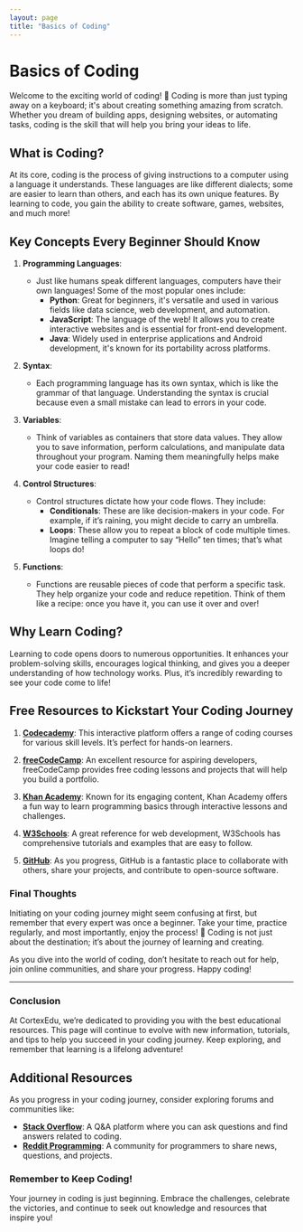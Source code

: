```yaml
---
layout: page
title: "Basics of Coding"
---
```


# Basics of Coding

Welcome to the exciting world of coding! 🎉 Coding is more than just typing away on a keyboard; it's about creating something amazing from scratch. Whether you dream of building apps, designing websites, or automating tasks, coding is the skill that will help you bring your ideas to life. 

## What is Coding?

At its core, coding is the process of giving instructions to a computer using a language it understands. These languages are like different dialects; some are easier to learn than others, and each has its own unique features. By learning to code, you gain the ability to create software, games, websites, and much more!

## Key Concepts Every Beginner Should Know

1. **Programming Languages**: 
   - Just like humans speak different languages, computers have their own languages! Some of the most popular ones include:
     - **Python**: Great for beginners, it's versatile and used in various fields like data science, web development, and automation.
     - **JavaScript**: The language of the web! It allows you to create interactive websites and is essential for front-end development.
     - **Java**: Widely used in enterprise applications and Android development, it's known for its portability across platforms.

2. **Syntax**:
   - Each programming language has its own syntax, which is like the grammar of that language. Understanding the syntax is crucial because even a small mistake can lead to errors in your code.

3. **Variables**:
   - Think of variables as containers that store data values. They allow you to save information, perform calculations, and manipulate data throughout your program. Naming them meaningfully helps make your code easier to read!

4. **Control Structures**:
   - Control structures dictate how your code flows. They include:
     - **Conditionals**: These are like decision-makers in your code. For example, if it’s raining, you might decide to carry an umbrella.
     - **Loops**: These allow you to repeat a block of code multiple times. Imagine telling a computer to say “Hello” ten times; that’s what loops do!

5. **Functions**:
   - Functions are reusable pieces of code that perform a specific task. They help organize your code and reduce repetition. Think of them like a recipe: once you have it, you can use it over and over!

## Why Learn Coding?

Learning to code opens doors to numerous opportunities. It enhances your problem-solving skills, encourages logical thinking, and gives you a deeper understanding of how technology works. Plus, it’s incredibly rewarding to see your code come to life!

## Free Resources to Kickstart Your Coding Journey

1. **[Codecademy](https://www.codecademy.com)**: This interactive platform offers a range of coding courses for various skill levels. It’s perfect for hands-on learners.
   
2. **[freeCodeCamp](https://www.freecodecamp.org)**: An excellent resource for aspiring developers, freeCodeCamp provides free coding lessons and projects that will help you build a portfolio.

3. **[Khan Academy](https://www.khanacademy.org/computing/computer-programming)**: Known for its engaging content, Khan Academy offers a fun way to learn programming basics through interactive lessons and challenges.

4. **[W3Schools](https://www.w3schools.com)**: A great reference for web development, W3Schools has comprehensive tutorials and examples that are easy to follow.

5. **[GitHub](https://github.com)**: As you progress, GitHub is a fantastic place to collaborate with others, share your projects, and contribute to open-source software.

### Final Thoughts

Initiating on your coding journey might seem confusing at first, but remember that every expert was once a beginner. Take your time, practice regularly, and most importantly, enjoy the process! 🌟 Coding is not just about the destination; it’s about the journey of learning and creating.

As you dive into the world of coding, don’t hesitate to reach out for help, join online communities, and share your progress. Happy coding!

---

### Conclusion

At CortexEdu, we’re dedicated to providing you with the best educational resources. This page will continue to evolve with new information, tutorials, and tips to help you succeed in your coding journey. Keep exploring, and remember that learning is a lifelong adventure!

## Additional Resources

As you progress in your coding journey, consider exploring forums and communities like:
- **[Stack Overflow](https://stackoverflow.com)**: A Q&A platform where you can ask questions and find answers related to coding.
- **[Reddit Programming](https://www.reddit.com/r/programming/)**: A community for programmers to share news, questions, and projects.

### Remember to Keep Coding!

Your journey in coding is just beginning. Embrace the challenges, celebrate the victories, and continue to seek out knowledge and resources that inspire you!

